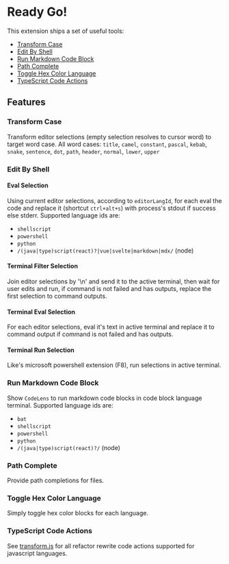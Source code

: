 # Ready Go!

This extension ships a set of useful tools:

- [Transform Case](#transform-case)
- [Edit By Shell](#edit-by-shell)
- [Run Markdown Code Block](#run-markdown-code-block)
- [Path Complete](#path-complete)
- [Toggle Hex Color Language](#toggle-hex-color-language)
- [TypeScript Code Actions](#typescript-code-actions)

## Features

### Transform Case

Transform editor selections (empty selection resolves to cursor word) to target
word case. All word cases: `title`, `camel`, `constant`, `pascal`, `kebab`,
`snake`, `sentence`, `dot`, `path`, `header`, `normal`, `lower`, `upper`

### Edit By Shell

#### Eval Selection

Using current editor selections, according to `editorLangId`, for each eval the
code and replace it (shortcut `ctrl+alt+s`) with process's stdout if success
else stderr. Supported language ids are:

- `shellscript`
- `powershell`
- `python`
- `/(java|type)script(react)?|vue|svelte|markdown|mdx/` (node)

#### Terminal Filter Selection

Join editor selections by '\n' and send it to the active terminal, then wait for
user edits and run, if command is not failed and has outputs, replace the first
selection to command outputs.

#### Terminal Eval Selection

For each editor selections, eval it's text in active terminal and replace it to
command output if command is not failed and has outputs.

#### Terminal Run Selection

Like's microsoft powershell extension (F8), run selections in active terminal.

### Run Markdown Code Block

Show `CodeLens` to run markdown code blocks in code block language terminal.
Supported language ids are:

- `bat`
- `shellscript`
- `powershell`
- `python`
- `/(java|type)script(react)?/` (node)

### Path Complete

Provide path completions for files.

### Toggle Hex Color Language

Simply toggle hex color blocks for each language.

### TypeScript Code Actions

See [transform.js](./src/test/suite/tsCodeAction/transform.js) for all refactor
rewrite code actions supported for javascript languages.
